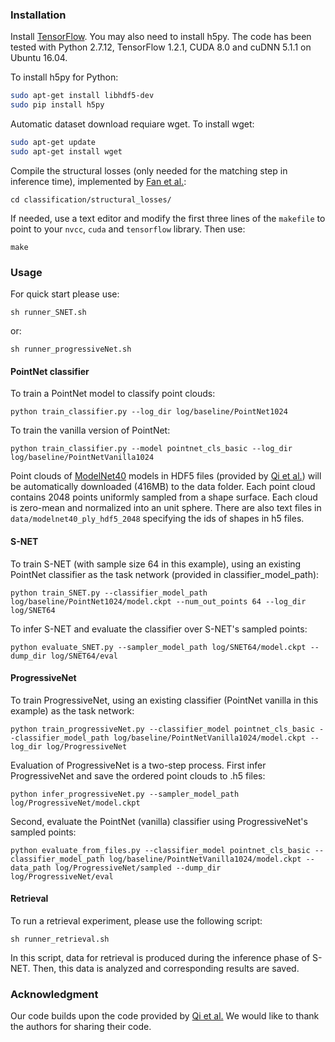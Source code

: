 ### Installation

Install <a href="https://www.tensorflow.org/get_started/os_setup" target="_blank">TensorFlow</a>. You may also need to install h5py. The code has been tested with Python 2.7.12, TensorFlow 1.2.1, CUDA 8.0 and cuDNN 5.1.1 on Ubuntu 16.04.

To install h5py for Python:
```bash
sudo apt-get install libhdf5-dev
sudo pip install h5py
```

Automatic dataset download requiare wget. 
To install wget:
```bash
sudo apt-get update
sudo apt-get install wget
```

Compile the structural losses (only needed for the matching step in inference time), implemented by [Fan et al.](https://github.com/fanhqme/PointSetGeneration):
```
cd classification/structural_losses/
```

If needed, use a text editor and modify the first three lines of the `makefile` to point to your `nvcc`, `cuda` and `tensorflow` library. Then use:
```
make
```

### Usage
For quick start please use:

    sh runner_SNET.sh 
or: 

    sh runner_progressiveNet.sh
    
#### PointNet classifier
To train a PointNet model to classify point clouds:

    python train_classifier.py --log_dir log/baseline/PointNet1024
    
To train the vanilla version of PointNet:

    python train_classifier.py --model pointnet_cls_basic --log_dir log/baseline/PointNetVanilla1024

Point clouds of <a href="http://modelnet.cs.princeton.edu/" target="_blank">ModelNet40</a> models in HDF5 files (provided by <a href="https://github.com/charlesq34/pointnet" target="_blank">Qi et al.</a>) will be automatically downloaded (416MB) to the data folder. Each point cloud contains 2048 points uniformly sampled from a shape surface. Each cloud is zero-mean and normalized into an unit sphere. There are also text files in `data/modelnet40_ply_hdf5_2048` specifying the ids of shapes in h5 files.

#### S-NET
To train S-NET (with sample size 64 in this example), using an existing PointNet classifier as the task network (provided in classifier_model_path):

    python train_SNET.py --classifier_model_path log/baseline/PointNet1024/model.ckpt --num_out_points 64 --log_dir log/SNET64

To infer S-NET and evaluate the classifier over S-NET's sampled points:

    python evaluate_SNET.py --sampler_model_path log/SNET64/model.ckpt --dump_dir log/SNET64/eval

#### ProgressiveNet
To train ProgressiveNet, using an existing classifier (PointNet vanilla in this example) as the task network:

    python train_progressiveNet.py --classifier_model pointnet_cls_basic --classifier_model_path log/baseline/PointNetVanilla1024/model.ckpt --log_dir log/ProgressiveNet

Evaluation of ProgressiveNet is a two-step process. 
First infer ProgressiveNet and save the ordered point clouds to .h5 files:

    python infer_progressiveNet.py --sampler_model_path log/ProgressiveNet/model.ckpt
    
Second, evaluate the PointNet (vanilla) classifier using ProgressiveNet's sampled points:

    python evaluate_from_files.py --classifier_model pointnet_cls_basic --classifier_model_path log/baseline/PointNetVanilla1024/model.ckpt --data_path log/ProgressiveNet/sampled --dump_dir log/ProgressiveNet/eval

#### Retrieval
To run a retrieval experiment, please use the following script:

    sh runner_retrieval.sh 

In this script, data for retrieval is produced during the inference phase of S-NET. Then, this data is analyzed and corresponding results are saved. 

### Acknowledgment
Our code builds upon the code provided by <a href="https://github.com/charlesq34/pointnet" target="_blank">Qi et al.</a> We would like to thank the authors for sharing their code.

